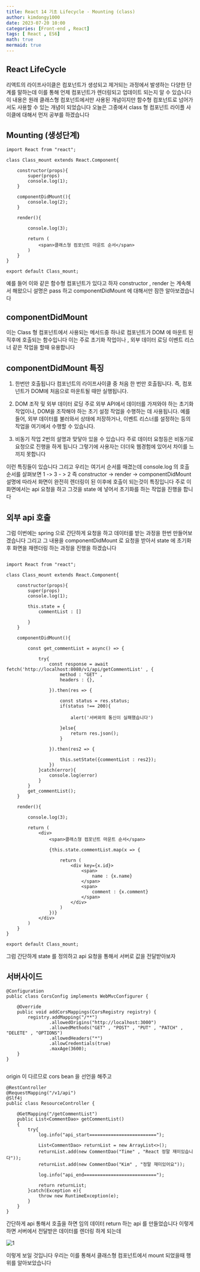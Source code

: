 ```yaml
---
title: React 14 기초 Lifecycle - Mounting (class)
author: kimdongy1000
date: 2023-07-20 10:00
categories: [Front-end , React]
tags: [ React , ES6]
math: true
mermaid: true
---
```


## React LifeCycle 
리액트의 라이프사이클은 컴포넌트가 생성되고 제거되는 과정에서 발생하는 다양한 단계를 말하는데 이를 통해 언제 컴포넌트가 렌더링되고 업데이트 되는지 알 수 있습니다 이 내용은 원래 클래스형 컴포넌트에서만 사용된 개념이지만 함수형 컴포넌트로 넘어가서도 사용할 수 있는 개념이 되었습니다 오늘은 그중에서 class 형 컴포넌트 라이플 사이클에 대해서 먼저 공부를 하겠습니다 

## Mounting (생성단계)
```
import React from "react";

class Class_mount extends React.Component{

    constructor(props){
        super(props)
        console.log(1);
    }

    componentDidMount(){
        console.log(2);
    }

    render(){

        console.log(3);

        return (
            <span>클래스형 컴포넌트 마운트 순서</span>
        )
    }
}

export default Class_mount;

```

예를 들어 이와 같은 함수형 컴포넌트가 있다고 하자 constructor , render 는 계속해서 해왔으니 설명은 pass 하고 componentDidMount 에 대해서만 잠깐 알아보겠습니다 

## componentDidMount
이는 Class 형 컴포넌트에서 사용되는 메서드중 하나로 컴포넌트가 DOM 에 마운트 된 직후에 호출되는 함수입니다 이는 주로 초기화 작업이나 , 외부 데이터 로딩 이벤트 리스너 같은 작업을 할때 유용합니다 

## componentDidMount 특징

1. 한번만 호출됩니다 
  컴포넌트의 라이프사이클 중 처음 한 번만 호출됩니다. 즉, 컴포넌트가 DOM에 처음으로 마운트될 때만 실행됩니다.

2. DOM 조작 및 외부 데이터 로딩 
  주로 외부 API에서 데이터를 가져와야 하는 초기화 작업이나, DOM을 조작해야 하는 초기 설정 작업을 수행하는 데 사용됩니다. 예를 들어, 외부 데이터를 불러와서 상태에 저장하거나, 이벤트 리스너를 설정하는 등의 작업을 여기에서 수행할 수 있습니다.

3. 비동기 작업 
  2번의 설명과 맞닿아 있을 수 있습니다 주로 데이터 요청등은 비동기로 요청으로 진행을 하게 됩니다 그렇기에 사용자는 더더욱 웹경험에 있어서 차이를 느끼지 못합니다 

이런 특징들이 있습니다 그리고 우리는 여기서 순서를 매겼는데 console.log 의 호출 순서를 살펴보면 1 -> 3 - > 2 즉 constructor -> render -> componentDidMount 설명에 따라서 화면이 완전히 렌더링이 된 이후에 호출이 되는것이 특징입니다 주로 이 화면에서는 api 요청을 하고 그것을 state 에 넣어서 초기화를 하는 작업을 진행을 합니다 

## 외부 api 호출
그럼 이번에는 spring 으로 간단하게 요청을 하고 데이터를 받는 과정을 한번 만들어보겠습니다 그리고 그 내용을 componentDidMount 로 요청을 받아서 state 에 초기화 후 화면을 재렌더링 하는 과정을 진행을 하겠습니다

```

import React from "react";

class Class_mount extends React.Component{

    constructor(props){
        super(props)
        console.log(1);

        this.state = {
            commentList : []
            
        }
    }

    componentDidMount(){

        const get_commentList = async() => {
            
            try{
                const response = await fetch('http://localhost:8080/v1/api/getCommentList' , {
                    method : "GET" , 
                    headers : {},

                }).then(res => {

                    const status = res.status;
                    if(status !== 200){

                        alert('서버와의 통신이 실패했습니다')

                    }else{
                        return res.json();
                    }

                }).then(res2 => {

                    this.setState({commentList : res2});
                })
            }catch(error){
                console.log(error)
            }
        }
        get_commentList();
    }

    render(){

        console.log(3);

        return (
            <div>
                <span>클래스형 컴포넌트 마운트 순서</span>

                {this.state.commentList.map(x => {
                    
                    return (
                        <div key={x.id}>
                            <span>
                                name : {x.name}
                            </span>   
                            <span>
                                comment : {x.comment}
                            </span>   
                        </div>
                    )
                })}
            </div>
        )
    }
}

export default Class_mount;

```

그럼 간단하게 state 를 정의하고 api 요청을 통해서 서버로 값을 전달받아보자 

## 서버사이드

```
@Configuration
public class CorsConfig implements WebMvcConfigurer {

    @Override
    public void addCorsMappings(CorsRegistry registry) {
        registry.addMapping("/**")
                .allowedOrigins("http://localhost:3000")
                .allowedMethods("GET" , "POST" , "PUT" , "PATCH" , "DELETE" , "OPTIONS")
                .allowedHeaders("*")
                .allowCredentials(true)
                .maxAge(3600);
    }
}


```
origin 이 다르므로 cors bean 을 선언을 해주고 


```
@RestController
@RequestMapping("/v1/api")
@Slf4j
public class ResourceController {

    @GetMapping("/getCommentList")
    public List<CommentDao> getCommentList()
    {
        try{
            log.info("api_start=========================");

            List<CommentDao> returnList = new ArrayList<>();
            returnList.add(new CommentDao("Time" , "React 정말 재미있습니다"));
            returnList.add(new CommentDao("Kim" , "정말 재미있어요"));

            log.info("api_end===========================");

            return returnList;
        }catch(Exception e){
            throw new RuntimeException(e);
        }
    }
}

```
간단하게 api 통해서 호출을 하면 임의 데이터 return 하는 api 를 만들었습니다 이렇게 하면 서버에서 전달받은 데이터를 렌더링 하게 되는데

![1](https://github.com/time-kimdongy1000/ImageStore/assets/58513678/245e6e89-15a7-41b4-ad69-b6e21059c269)

이렇게 보일 것입니다 우리는 이를 통해서 클래스형 컴포넌트에서 mount 되었을때 행위를 알아보았습니다 


